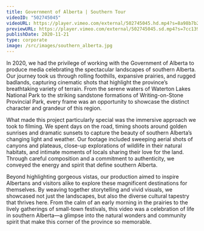 ```yaml
---
title: Government of Alberta | Southern Tour
videoID: "502745045"
videoURL: https://player.vimeo.com/external/502745045.hd.mp4?s=8a98b7b2c5638ce1964cc3273e3cb4581be29a56&profile_id=175
previewURL: https://player.vimeo.com/external/502745045.sd.mp4?s=7cc13964b218e8ad81c44fa1a6c3dcd5fb0c5c84&profile_id=165
publishDate: 2020-11-21
type: corporate
image: /src/images/southern_alberta.jpg
---
```

In 2020, we had the privilege of working with the Government of Alberta to produce media celebrating the spectacular landscapes of southern Alberta. Our journey took us through rolling foothills, expansive prairies, and rugged badlands, capturing cinematic shots that highlight the province’s breathtaking variety of terrain. From the serene waters of Waterton Lakes National Park to the striking sandstone formations of Writing-on-Stone Provincial Park, every frame was an opportunity to showcase the distinct character and grandeur of this region.

What made this project particularly special was the immersive approach we took to filming. We spent days on the road, timing shoots around golden sunrises and dramatic sunsets to capture the beauty of southern Alberta’s changing light and weather. Our footage included sweeping aerial shots of canyons and plateaus, close-up explorations of wildlife in their natural habitats, and intimate moments of locals sharing their love for the land. Through careful composition and a commitment to authenticity, we conveyed the energy and spirit that define southern Alberta.

Beyond highlighting gorgeous vistas, our production aimed to inspire Albertans and visitors alike to explore these magnificent destinations for themselves. By weaving together storytelling and vivid visuals, we showcased not just the landscapes, but also the diverse cultural tapestry that thrives here. From the calm of an early morning in the prairies to the lively gatherings of small-town festivals, this video was a celebration of life in southern Alberta—a glimpse into the natural wonders and community spirit that make this corner of the province so memorable.
